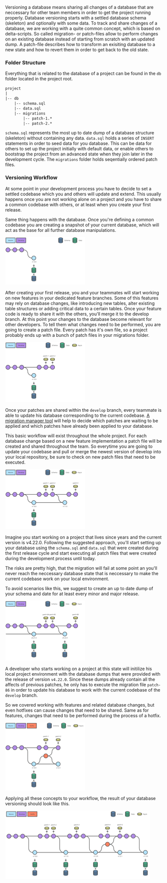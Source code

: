 Versioning a database means sharing all changes of a database that are neccessary for other team members in order to get the project running properly. Database versioning starts with a settled database schema (skeleton) and optionally with some data.
To track and share changes of a database, we are working with a quite common concept, which is based on delta-scripts. So called migration- or patch-files allow to perform changes on an existing database instead of starting from scratch with an updated dump. A patch-file describes how to transform an exisiting database to a new state and how to revert them in order to get back to the old state.


### Folder Structure

Everything that is related to the database of a project can be found in the `db` folder located in the project root. 

    project
    |
    |-- db
        |-- schema.sql
        |-- data.sql
        |-- migrations
            |-- patch-1.*
            |-- patch-2.*

`schema.sql` represents the most up to date dump of a database structure (skeleton) without containing any data. `data.sql` holds a series of `INSERT` statements in order to seed data for you database. This can be data for others to set up the project initially with default data, or enable others to bootstrap the project from an advanced state when they join later in the development cycle. The `migrations` folder holds seqentially ordered patch files. 


### Versioning Workflow

At some point in your development process you have to decide to set a settled codebase which you and others will update and extend. This usually happens once you are not working alone on a project and you have to share a common codebase with others, or at least when you create your first release.

Same thing happens with the database. Once you're defining a common codebase you are creating a snapshot of your current database, which will act as the base for all further database manipulations.

![Database Patching](/img/content/collaboration/db-versioning-01.svg "Database Patching")

After creating your first release, you and your teammates will start working on new features in your dedicated feature branches. Some of this features may rely on database changes, like introducing new tables, alter existing table structures or adding critical data to a certain tables.
Once your feature code is ready to share it with the others, you'll merge it to the develop branch. At this point your changes to the database become relevant for other developers. To tell them what changes need to be performed, you are going to create a patch file.
Every patch has it's own file, so a project probably ends up with a bunch of patch files in your migrations folder.

![Database Patching](/img/content/collaboration/db-versioning-02.svg "Database Patching")

Once your patches are shared within the `develop` branch, every teammate is able to update his database corresponding to the current codebase. [A migration manager tool]() will help to decide which patches are waiting to be applied and which patches have already been applied to your database.

This basic workflow will exist throughout the whole project. For each database change based on a new feature implementation a patch file will be created and shared throughout the team. So everytime you are going to update your codebase and pull or merge the newest version of develop into your local repository, be sure to check on new patch files that need to be executed.

![Database Patching](/img/content/collaboration/db-versioning-03.svg "Database Patching")

Imagine you start working on a project that lives since years and the current version is v4.22.0. Following the suggested approach, you'll start setting up your database using the `schema.sql` and `data.sql` that were created during the first release cycle and start executing all patch files that were created during the development process until today.

The risks are pretty high, that the migration will fail at some point an you'll never reach the neccessary database state that is neccessary to make the current codebase work on your local environment.

To avoid scenarios like this, we suggest to create an up to date dump of your schema and date for at least every minor and major release.

![Database Patching](/img/content/collaboration/db-versioning-04.svg "Database Patching")

A developer who starts working on a project at this state will initilize his local project environment with the database dumps that were provided with the release of version `v4.22.0`. Since these dumps already contain all the affects of previous patches, he only has to execute the migration file `patch-86` in order to update his database to work with the current codebase of the `develop` branch.

So we covered working with features and related database changes, but even hotfixes can cause changes that need to be shared. Same as for features, changes that need to be performed during the process of a hotfix.

![Database Patching](/img/content/collaboration/db-versioning-05.svg "Database Patching")

Applying all these concepts to your workflow, the result of your database versioning should look like this.

![Database Patching](/img/content/collaboration/db-versioning.svg "Database Patching")

